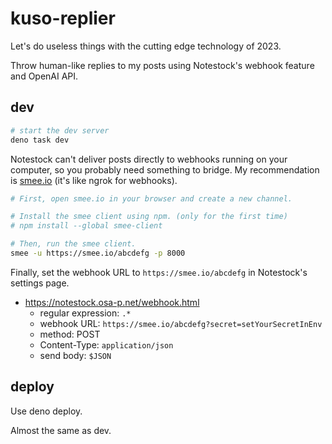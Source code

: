 # kuso-replier

Let's do useless things with the cutting edge technology of 2023.

Throw human-like replies to my posts using Notestock's webhook feature and OpenAI API.

## dev

```bash
# start the dev server
deno task dev
```

Notestock can't deliver posts directly to webhooks running on your computer, so you probably need something to bridge. My recommendation is [smee.io](https://smee.io/) (it's like ngrok for webhooks).

```bash
# First, open smee.io in your browser and create a new channel.

# Install the smee client using npm. (only for the first time)
# npm install --global smee-client

# Then, run the smee client.
smee -u https://smee.io/abcdefg -p 8000
```

Finally, set the webhook URL to `https://smee.io/abcdefg` in Notestock's settings page.

- https://notestock.osa-p.net/webhook.html
  - regular expression: `.*`
  - webhook URL: `https://smee.io/abcdefg?secret=setYourSecretInEnv`
  - method: POST
  - Content-Type: `application/json`
  - send body: `$JSON`

## deploy

Use deno deploy.

Almost the same as dev.
